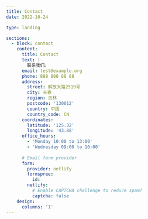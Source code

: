 ```yaml
---
title: Contact
date: 2022-10-24

type: landing

sections:
  - block: contact
    content:
      title: Contact
      text: |-
        联系我们。
      email: test@example.org
      phone: 888 888 88 88
      address:
        street: 解放大路2519号
        city: 长春
        region: 吉林
        postcode: '130012'
        country: 中国
        country_code: CN
      coordinates:
        latitude: '125.32'
        longitude: '43.88'
      office_hours:
        - 'Monday 10:00 to 13:00'
        - 'Wednesday 09:00 to 10:00'
    
      # Email form provider
      form:
        provider: netlify
        formspree:
          id:
        netlify:
          # Enable CAPTCHA challenge to reduce spam?
          captcha: false
    design:
      columns: '1'
---
```

